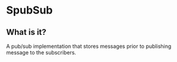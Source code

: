 # SpubSub

## What is it?

A pub/sub implementation that stores messages prior to publishing message to 
the subscribers.
